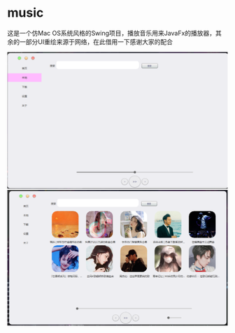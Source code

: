 # music

这是一个仿Mac OS系统风格的Swing项目，播放音乐用来JavaFx的播放器，其余的一部分UI重绘来源于网络，在此借用一下感谢大家的配合

<img src="img/1.png" alt="截图">

<img src="img/2.png" alt="截图">

